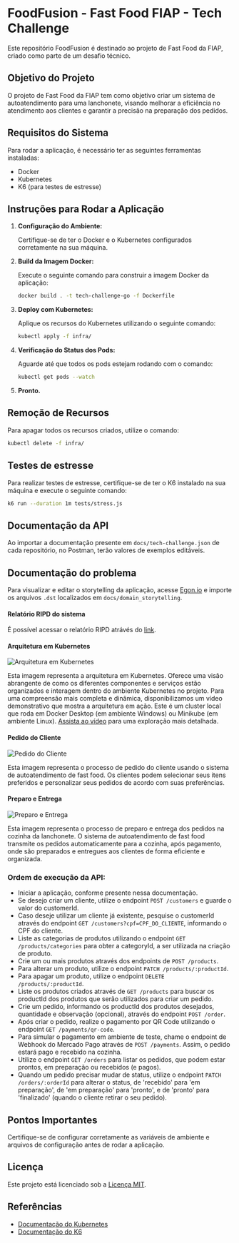 # FoodFusion - Fast Food FIAP - Tech Challenge

Este repositório FoodFusion é destinado ao projeto de Fast Food da FIAP, criado como parte de um desafio técnico.

   ## Objetivo do Projeto
O projeto de Fast Food da FIAP tem como objetivo criar um sistema de autoatendimento para uma lanchonete, visando melhorar a eficiência no atendimento aos clientes e garantir a precisão na preparação dos pedidos.

## Requisitos do Sistema
Para rodar a aplicação, é necessário ter as seguintes ferramentas instaladas:

- Docker
- Kubernetes
- K6 (para testes de estresse)

## Instruções para Rodar a Aplicação

1. **Configuração do Ambiente:**

      Certifique-se de ter o Docker e o Kubernetes configurados corretamente na sua máquina.
      
2. **Build da Imagem Docker:**
      
      Execute o seguinte comando para construir a imagem Docker da aplicação:
      
      ```bash
      docker build . -t tech-challenge-go -f Dockerfile
      ```

3. **Deploy com Kubernetes:**

      Aplique os recursos do Kubernetes utilizando o seguinte comando:

      ```bash
      kubectl apply -f infra/
      ```
      
4. **Verificação do Status dos Pods:**

      Aguarde até que todos os pods estejam rodando com o comando:

      ```bash
      kubectl get pods --watch
      ```

5. **Pronto.**

## Remoção de Recursos

Para apagar todos os recursos criados, utilize o comando:

```bash
kubectl delete -f infra/
```

## Testes de estresse

Para realizar testes de estresse, certifique-se de ter o K6 instalado na sua máquina e execute o seguinte comando:

```bash
k6 run --duration 1m tests/stress.js
```

## Documentação da API
Ao importar a documentação presente em `docs/tech-challenge.json` de cada repositório, no Postman, terão valores de exemplos editáveis.

## Documentação do problema
Para visualizar e editar o storytelling da aplicação, acesse [Egon.io](https://egon.io/app-v1/) e importe os arquivos `.dst` localizados em `docs/domain_storytelling`.

#### Relatório RIPD do sistema

É possível acessar o relatório RIPD atrávés do [link](docs/RIPD.docx).

#### Arquitetura em Kubernetes
![Arquitetura em Kubernetes](docs/architecture/architecture.png)

Esta imagem representa a arquitetura em Kubernetes. Oferece uma visão abrangente de como os diferentes componentes e serviços estão organizados e interagem dentro do ambiente Kubernetes no projeto. Para uma compreensão mais completa e dinâmica, disponibilizamos um vídeo demonstrativo que mostra a arquitetura em ação. Este é um cluster local que roda em Docker Desktop (em ambiente Windows) ou Minikube (em ambiente Linux). [Assista ao vídeo](https://youtu.be/QDqb9ZvWR2U) para uma exploração mais detalhada. 

#### Pedido do Cliente
![Pedido do Cliente](docs/domain_storytelling/pedido.png)

Esta imagem representa o processo de pedido do cliente usando o sistema de autoatendimento de fast food. Os clientes podem selecionar seus itens preferidos e personalizar seus pedidos de acordo com suas preferências.

#### Preparo e Entrega
![Preparo e Entrega](docs/domain_storytelling/entrega.png)

Esta imagem representa o processo de preparo e entrega dos pedidos na cozinha da lanchonete. O sistema de autoatendimento de fast food transmite os pedidos automaticamente para a cozinha, após pagamento, onde são preparados e entregues aos clientes de forma eficiente e organizada.

### Ordem de execução da API:

- Iniciar a aplicação, conforme presente nessa documentação.
- Se desejo criar um cliente, utilize o endpoint `POST /customers` e guarde o valor do customerId.
- Caso deseje utilizar um cliente já existente, pesquise o customerId através do endpoint `GET /customers?cpf=CPF_DO_CLIENTE`, informando o CPF do cliente.
- Liste as categorias de produtos utilizando o endpoint `GET /products/categories` para obter a categoryId, a ser utilizada na criação de produto.
- Crie um ou mais produtos através dos endpoints de `POST /products`.
- Para alterar um produto, utilize o endpoint `PATCH /products/:productId`.
- Para apagar um produto, utilize o endpoint `DELETE /products/:productId`.
- Liste os produtos criados através de `GET /products` para buscar os productId dos produtos que serão utilizados para criar um pedido.
- Crie um pedido, informando os productId dos produtos desejados, quantidade e observação (opcional), através do endpoint `POST /order`.
- Após criar o pedido, realize o pagamento por QR Code utilizando o endpoint `GET /payments/qr-code`.
- Para simular o pagamento em ambiente de teste, chame o endpoint de Webhook do Mercado Pago através de `POST /payments`. Assim, o pedido estará pago e recebido na cozinha.
- Utilize o endpoint `GET /orders` para listar os pedidos, que podem estar prontos, em preparação ou recebidos (e pagos).
- Quando um pedido precisar mudar de status, utilize o endpoint `PATCH /orders/:orderId` para alterar o status, de 'recebido' para 'em preparação', de 'em preparação' para 'pronto', e de 'pronto' para 'finalizado' (quando o cliente retirar o seu pedido).

## Pontos Importantes

Certifique-se de configurar corretamente as variáveis de ambiente e arquivos de configuração antes de rodar a aplicação.

<!--
## Contribuição
Este projeto está aberto para contribuições. Caso queira contribuir, por favor, faça um fork do repositório, implemente as alterações e envie um pull request.
-->

## Licença

Este projeto está licenciado sob a [Licença MIT](LICENSE).

## Referências

- [Documentação do Kubernetes](https://kubernetes.io/docs/)
- [Documentação do K6](https://k6.io/docs/)


<!--

**Here are some ideas to get you started:**

🙋‍♀️ A short introduction - what is your organization all about?
🌈 Contribution guidelines - how can the community get involved?
👩‍💻 Useful resources - where can the community find your docs? Is there anything else the community should know?
🍿 Fun facts - what does your team eat for breakfast?
🧙 Remember, you can do mighty things with the power of [Markdown](https://docs.github.com/github/writing-on-github/getting-started-with-writing-and-formatting-on-github/basic-writing-and-formatting-syntax)
-->
